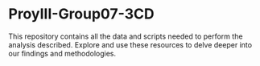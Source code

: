 # ProyIII-Group07-3CD
This repository contains all the data and scripts needed to perform the analysis described. Explore and use these resources to delve deeper into our findings and methodologies.
